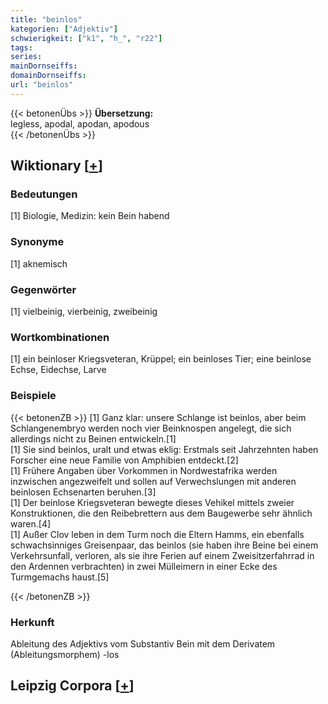 ```yaml
---
title: "beinlos"
kategorien: ["Adjektiv"]
schwierigkeit: ["k1", "h_", "r22"]
tags:
series:
mainDornseiffs:
domainDornseiffs:
url: "beinlos"
---
```


{{< betonenÜbs >}}
**Übersetzung:**  
legless, apodal, apodan, apodous  
{{< /betonenÜbs >}}

## Wiktionary [[+](https://de.wiktionary.org/wiki/beinlos)]

### Bedeutungen
[1] Biologie, Medizin: kein Bein habend  

### Synonyme
[1] aknemisch  

### Gegenwörter
[1] vielbeinig, vierbeinig, zweibeinig  

### Wortkombinationen
[1] ein beinloser Kriegsveteran, Krüppel; ein beinloses Tier; eine beinlose Echse, Eidechse, Larve  

### Beispiele
{{< betonenZB >}}
[1] Ganz klar: unsere Schlange ist beinlos, aber beim Schlangenembryo werden noch vier Beinknospen angelegt, die sich allerdings nicht zu Beinen entwickeln.[1]  
[1] Sie sind beinlos, uralt und etwas eklig: Erstmals seit Jahrzehnten haben Forscher eine neue Familie von Amphibien entdeckt.[2]  
[1] Frühere Angaben über Vorkommen in Nordwestafrika werden inzwischen angezweifelt und sollen auf Verwechslungen mit anderen beinlosen Echsenarten beruhen.[3]  
[1] Der beinlose Kriegsveteran bewegte dieses Vehikel mittels zweier Konstruktionen, die den Reibebrettern aus dem Baugewerbe sehr ähnlich waren.[4]  
[1] Außer Clov leben in dem Turm noch die Eltern Hamms, ein ebenfalls schwachsinniges Greisenpaar, das beinlos (sie haben ihre Beine bei einem Verkehrsunfall, verloren, als sie ihre Ferien auf einem Zweisitzerfahrrad in den Ardennen verbrachten) in zwei Mülleimern in einer Ecke des Turmgemachs haust.[5]  

{{< /betonenZB >}}
### Herkunft
Ableitung des Adjektivs vom Substantiv Bein mit dem Derivatem (Ableitungsmorphem) -los  


## Leipzig Corpora [[+](https://corpora.uni-leipzig.de/en/res?word=beinlos&corpusId=deu_newscrawl-public_2018)]

